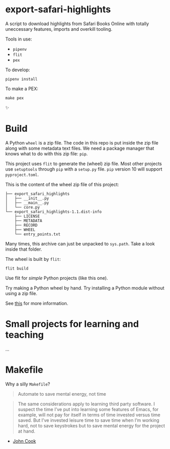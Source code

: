 # export-safari-highlights

A script to download highlights from Safari Books Online with totally uneccessary features, imports and overkill tooling.

Tools in use:

* `pipenv`
* `flit`
* `pex`

To develop:

```
pipenv install
```

To make a PEX:

```
make pex
```

✨

# Build

A Python `wheel` is a zip file. The code in this repo is put inside the zip file along with some metadata text files. We need a package manager that knows what to do with this zip file: `pip`.

This project uses `flit` to generate the (wheel) zip file. Most other projects use `setuptools` through `pip` with a `setup.py` file. `pip` version 10 will support `pyproject.toml`.

This is the content of the wheel zip file of this project:

```
├── export_safari_highlights
│   ├── __init__.py
│   ├── __main__.py
│   └── core.py
└── export_safari_highlights-1.1.dist-info
    ├── LICENSE
    ├── METADATA
    ├── RECORD
    ├── WHEEL
    └── entry_points.txt
```

Many times, this archive can just be unpacked to `sys.path`. Take a look inside that folder.

The wheel is built by `flit`:

```
flit build
```

Use flit for *simple* Python projects (like this one).

Try making a Python wheel by hand. Try installing a Python module without using a zip file.

See [this](https://snarky.ca/a-tutorial-on-python-package-building/) for more information.

# Small projects for learning and teaching

...

# Makefile

Why a silly `Makefile`?

> Automate to save mental energy, not time

> The same considerations apply to learning third party software. I suspect the time I’ve put into learning some features of Emacs, for example, will not pay for itself in terms of time invested versus time saved. But I’ve invested leisure time to save time when I’m working hard, not to save keystrokes but to save mental energy for the project at hand.

- [John Cook](https://www.johndcook.com/blog/2015/12/22/automate-to-save-mental-energy-not-time/)
